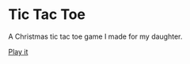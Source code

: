 Tic Tac Toe
============

A Christmas tic tac toe game I made for my daughter.

[Play it](http://iambrandonn.github.com/TicTacToe)